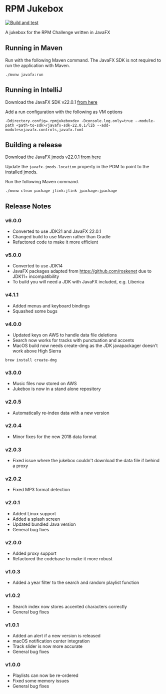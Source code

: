 # RPM Jukebox

[![Build and test](https://github.com/mpcontracting/rpm-jukebox/actions/workflows/on_push_to_main.yaml/badge.svg?branch=main)](https://github.com/mpcontracting/rpm-jukebox/actions/workflows/on_push_to_main.yaml)

A jukebox for the RPM Challenge written in JavaFX

## Running in Maven

Run with the following Maven command. The JavaFX SDK is not required to run the application with Maven.

```shell
./mvnw javafx:run
```

## Running in IntelliJ

Download the JavaFX SDK v22.0.1 [from here](https://gluonhq.com/products/javafx/)

Add a run configuration with the following as VM options

```
-Ddirectory.config=.rpmjukeboxdev -Dconsole.log.only=true --module-path <path-to-sdk>/javafx-sdk-22.0.1/lib --add-modules=javafx.controls,javafx.fxml
```

## Building a release

Download the JavaFX jmods v22.0.1 [from here](https://gluonhq.com/products/javafx/)

Update the `javafx.jmods.location` property in the POM to point to the installed jmods.

Run the following Maven command.

```shell
./mvnw clean package jlink:jlink jpackage:jpackage
```

## Release Notes

### v6.0.0

* Converted to use JDK21 and JavaFX 22.0.1
* Changed build to use Maven rather than Gradle
* Refactored code to make it more efficient

### v5.0.0

* Converted to use JDK14
* JavaFX packages adapted from https://github.com/roskenet due to JDK11+ incompatibility
* To build you will need a JDK with JavaFX included, e.g. Liberica

### v4.1.1

* Added menus and keyboard bindings
* Squashed some bugs

### v4.0.0

* Updated keys on AWS to handle data file deletions
* Search now works for tracks with punctuation and accents
* MacOS build now needs create-dmg as the JDK javapackager doesn't work above High Sierra

```brew install create-dmg```

### v3.0.0

* Music files now stored on AWS
* Jukebox is now in a stand alone repository

### v2.0.5

* Automatically re-index data with a new version

### v2.0.4

* Minor fixes for the new 2018 data format

### v2.0.3

* Fixed issue where the jukebox couldn't download the data file if behind a proxy

### v2.0.2

* Fixed MP3 format detection

### v2.0.1

* Added Linux support
* Added a splash screen
* Updated bundled Java version
* General bug fixes

### v2.0.0

* Added proxy support
* Refactored the codebase to make it more robust

### v1.0.3

* Added a year filter to the search and random playlist function

### v1.0.2

* Search index now stores accented characters correctly
* General bug fixes

### v1.0.1

* Added an alert if a new version is released
* macOS notification center integration
* Track slider is now more accurate
* General bug fixes

### v1.0.0

* Playlists can now be re-ordered
* Fixed some memory issues
* General bug fixes

